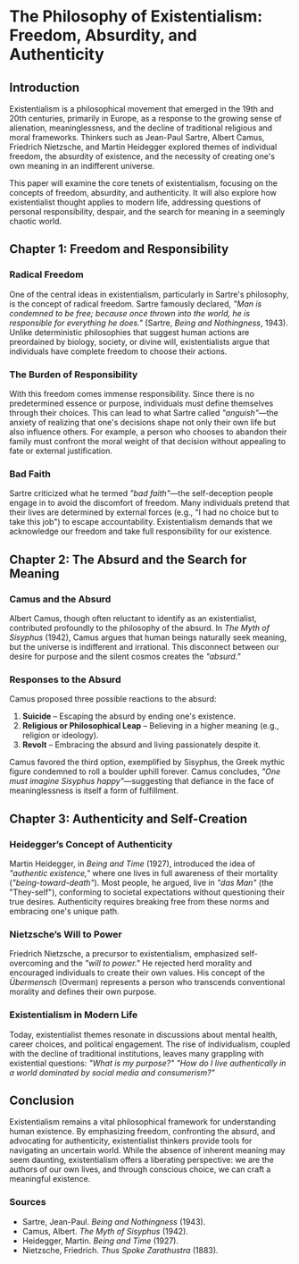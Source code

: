 # **The Philosophy of Existentialism: Freedom, Absurdity, and Authenticity**  

## **Introduction**  

Existentialism is a philosophical movement that emerged in the 19th and 20th centuries, primarily in Europe, as a response to the growing sense of alienation, meaninglessness, and the decline of traditional religious and moral frameworks. Thinkers such as Jean-Paul Sartre, Albert Camus, Friedrich Nietzsche, and Martin Heidegger explored themes of individual freedom, the absurdity of existence, and the necessity of creating one's own meaning in an indifferent universe.  

This paper will examine the core tenets of existentialism, focusing on the concepts of freedom, absurdity, and authenticity. It will also explore how existentialist thought applies to modern life, addressing questions of personal responsibility, despair, and the search for meaning in a seemingly chaotic world.  

## **Chapter 1: Freedom and Responsibility**  

### **Radical Freedom**  
One of the central ideas in existentialism, particularly in Sartre's philosophy, is the concept of radical freedom. Sartre famously declared, *"Man is condemned to be free; because once thrown into the world, he is responsible for everything he does."* (Sartre, *Being and Nothingness*, 1943). Unlike deterministic philosophies that suggest human actions are preordained by biology, society, or divine will, existentialists argue that individuals have complete freedom to choose their actions.  

### **The Burden of Responsibility**  
With this freedom comes immense responsibility. Since there is no predetermined essence or purpose, individuals must define themselves through their choices. This can lead to what Sartre called *"anguish"*—the anxiety of realizing that one's decisions shape not only their own life but also influence others. For example, a person who chooses to abandon their family must confront the moral weight of that decision without appealing to fate or external justification.  

### **Bad Faith**  
Sartre criticized what he termed *"bad faith"*—the self-deception people engage in to avoid the discomfort of freedom. Many individuals pretend that their lives are determined by external forces (e.g., "I had no choice but to take this job") to escape accountability. Existentialism demands that we acknowledge our freedom and take full responsibility for our existence.  

## **Chapter 2: The Absurd and the Search for Meaning**  

### **Camus and the Absurd**  
Albert Camus, though often reluctant to identify as an existentialist, contributed profoundly to the philosophy of the absurd. In *The Myth of Sisyphus* (1942), Camus argues that human beings naturally seek meaning, but the universe is indifferent and irrational. This disconnect between our desire for purpose and the silent cosmos creates the *"absurd."*  

### **Responses to the Absurd**  
Camus proposed three possible reactions to the absurd:  
1. **Suicide** – Escaping the absurd by ending one's existence.  
2. **Religious or Philosophical Leap** – Believing in a higher meaning (e.g., religion or ideology).  
3. **Revolt** – Embracing the absurd and living passionately despite it.  

Camus favored the third option, exemplified by Sisyphus, the Greek mythic figure condemned to roll a boulder uphill forever. Camus concludes, *"One must imagine Sisyphus happy"*—suggesting that defiance in the face of meaninglessness is itself a form of fulfillment.  

## **Chapter 3: Authenticity and Self-Creation**  

### **Heidegger’s Concept of Authenticity**  
Martin Heidegger, in *Being and Time* (1927), introduced the idea of *"authentic existence,"* where one lives in full awareness of their mortality (*"being-toward-death"*). Most people, he argued, live in *"das Man"* (the "They-self"), conforming to societal expectations without questioning their true desires. Authenticity requires breaking free from these norms and embracing one's unique path.  

### **Nietzsche’s Will to Power**  
Friedrich Nietzsche, a precursor to existentialism, emphasized self-overcoming and the *"will to power."* He rejected herd morality and encouraged individuals to create their own values. His concept of the *Übermensch* (Overman) represents a person who transcends conventional morality and defines their own purpose.  

### **Existentialism in Modern Life**  
Today, existentialist themes resonate in discussions about mental health, career choices, and political engagement. The rise of individualism, coupled with the decline of traditional institutions, leaves many grappling with existential questions: *"What is my purpose?"* *"How do I live authentically in a world dominated by social media and consumerism?"*  

## **Conclusion**  

Existentialism remains a vital philosophical framework for understanding human existence. By emphasizing freedom, confronting the absurd, and advocating for authenticity, existentialist thinkers provide tools for navigating an uncertain world. While the absence of inherent meaning may seem daunting, existentialism offers a liberating perspective: we are the authors of our own lives, and through conscious choice, we can craft a meaningful existence.  

### **Sources**  
- Sartre, Jean-Paul. *Being and Nothingness* (1943).  
- Camus, Albert. *The Myth of Sisyphus* (1942).  
- Heidegger, Martin. *Being and Time* (1927).  
- Nietzsche, Friedrich. *Thus Spoke Zarathustra* (1883).